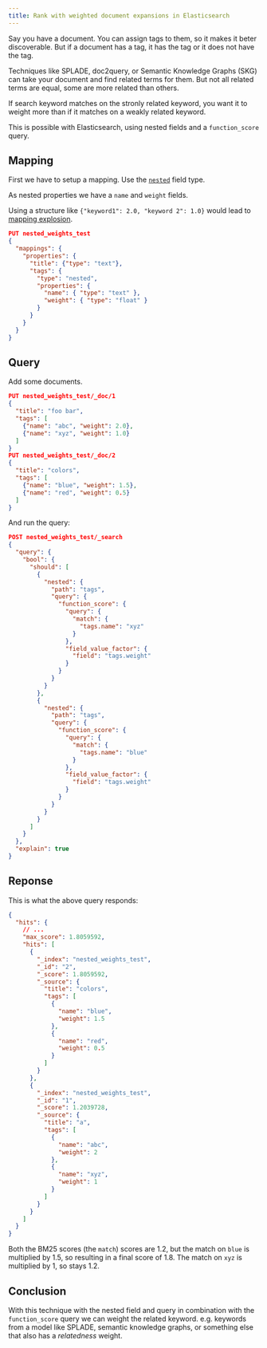 ```yaml
---
title: Rank with weighted document expansions in Elasticsearch
---
```


Say you have a document. You can assign tags to them, so it makes it beter
discoverable. But if a document has a tag, it has the tag or it does not have
the tag.

Techniques like SPLADE, doc2query, or Semantic Knowledge Graphs (SKG) can take
your document and find related terms for them. But not all related terms are
equal, some are more related than others.

If search keyword matches on the stronly related keyword, you want it to weight
more than if it matches on a weakly related keyword.

This is possible with Elasticsearch, using nested fields and a `function_score`
query.

## Mapping

First we have to setup a mapping. Use the
[`nested`](https://www.elastic.co/docs/reference/elasticsearch/mapping-reference/nested)
field type.

As nested properties we have a `name` and `weight` fields.

Using a structure like `{"keyword1": 2.0, "keyword 2": 1.0}` would lead to
[mapping
explosion](https://www.elastic.co/docs/troubleshoot/elasticsearch/mapping-explosion).

```json
PUT nested_weights_test
{
  "mappings": {
    "properties": {
      "title": {"type": "text"},
      "tags": {
        "type": "nested",
        "properties": {
          "name": { "type": "text" },
          "weight": { "type": "float" }
        }
      }
    }
  }
}
```

## Query

Add some documents.

```json
PUT nested_weights_test/_doc/1
{
  "title": "foo bar",
  "tags": [
    {"name": "abc", "weight": 2.0},
    {"name": "xyz", "weight": 1.0}
  ]
}
PUT nested_weights_test/_doc/2
{
  "title": "colors",
  "tags": [
    {"name": "blue", "weight": 1.5},
    {"name": "red", "weight": 0.5}
  ]
}
```

And run the query:

```json
POST nested_weights_test/_search
{
  "query": {
    "bool": {
      "should": [
        {
          "nested": {
            "path": "tags",
            "query": {
              "function_score": {
                "query": {
                  "match": {
                    "tags.name": "xyz"
                  }
                },
                "field_value_factor": {
                  "field": "tags.weight"
                }
              }
            }
          }
        },
        {
          "nested": {
            "path": "tags",
            "query": {
              "function_score": {
                "query": {
                  "match": {
                    "tags.name": "blue"
                  }
                },
                "field_value_factor": {
                  "field": "tags.weight"
                }
              }
            }
          }
        }
      ]
    }
  },
  "explain": true
}
```

## Reponse

This is what the above query responds:

```json
{
  "hits": {
    // ...
    "max_score": 1.8059592,
    "hits": [
      {
        "_index": "nested_weights_test",
        "_id": "2",
        "_score": 1.8059592,
        "_source": {
          "title": "colors",
          "tags": [
            {
              "name": "blue",
              "weight": 1.5
            },
            {
              "name": "red",
              "weight": 0.5
            }
          ]
        }
      },
      {
        "_index": "nested_weights_test",
        "_id": "1",
        "_score": 1.2039728,
        "_source": {
          "title": "a",
          "tags": [
            {
              "name": "abc",
              "weight": 2
            },
            {
              "name": "xyz",
              "weight": 1
            }
          ]
        }
      }
    ]
  }
}
```

Both the BM25 scores (the `match`) scores are 1.2, but the match on `blue` is
multiplied by 1.5, so resulting in a final score of 1.8. The match on `xyz` is
multiplied by 1, so stays 1.2.

## Conclusion

With this technique with the nested field and query in combination with the
`function_score` query we can weight the related keyword. e.g. keywords from a model
like SPLADE, semantic knowledge graphs, or something else that also has a
_relatedness_ weight.
